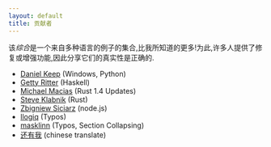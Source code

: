 ```yaml
---
layout: default
title: 贡献者
---
```


该*综合*是一个来自多种语言的例子的集合,比我所知道的更多!为此,许多人提供了修复或增强功能,因此分享它们的真实性是正确的. 



- [Daniel Keep] (Windows, Python)
- [Getty Ritter] (Haskell)
- [Michael Macias] (Rust 1.4 Updates)
- [Steve Klabnik] (Rust)
- [Zbigniew Siciarz] (node.js)
- [llogiq] (Typos)
- [masklinn] (Typos, Section Collapsing)
- [还有我](yobrave) (chinese translate)

[Daniel Keep]: https://github.com/DanielKeep
[Getty Ritter]: https://github.com/aisamanra
[Michael Macias]: https://github.com/zaeleus
[Steve Klabnik]: https://github.com/steveklabnik
[Zbigniew Siciarz]: https://github.com/zsiciarz
[llogiq]: https://github.com/llogiq
[masklinn]: https://github.com/masklinn

[yobrave]: https://github.com/chinanfboy-